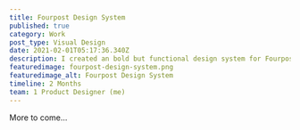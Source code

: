 ```yaml
---
title: Fourpost Design System
published: true
category: Work
post_type: Visual Design
date: 2021-02-01T05:17:36.340Z
description: I created an bold but functional design system for Fourpost's brand dashboard.
featuredimage: fourpost-design-system.png
featuredimage_alt: Fourpost Design System
timeline: 2 Months
team: 1 Product Designer (me)
---
```

More to come...
